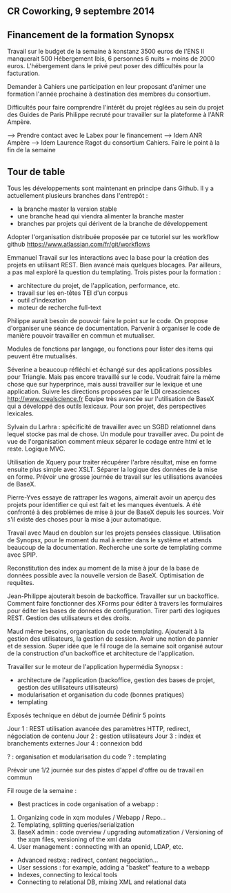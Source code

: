 CR Coworking, 9 septembre 2014
-----------

## Financement de la formation Synopsx

Travail sur le budget de la semaine à konstanz
3500 euros de l'ENS
Il manquerait 500
Hébergement Ibis, 6 personnes 6 nuits = moins de 2000 euros. L'hébergement dans le privé peut poser des difficultés pour la facturation.

Demander à Cahiers une participation en leur proposant d'animer une formation l'année prochaine à destination des membres du consortium.

Difficultés pour faire comprendre l'intérêt du projet réglées au sein du projet des Guides de Paris
Philippe recruté pour travailler sur la plateforme à l'ANR Ampère.

--> Prendre contact avec le Labex pour le financement
--> Idem ANR Ampère
--> Idem Laurence Ragot du consortium Cahiers.
Faire le point à la fin de la semaine


## Tour de table

Tous les développements sont maintenant en principe dans Github.
Il y a actuellement plusieurs branches dans l'entrepôt :
- la branche master la version stable
- une branche head qui viendra alimenter la branche master
- branches par projets qui dérivent de la branche de développement

Adopter l'organisation distribuée proposée par ce tutoriel sur les workflow github
https://www.atlassian.com/fr/git/workflows

Emmanuel
Travail sur les interactions avec la base pour la création des projets en utilisant REST. Bien avancé mais quelques blocages.
Par ailleurs, a pas mal exploré la question du templating.
Trois pistes pour la formation :
- architecture du projet, de l'application, performance, etc.
- travail sur les en-têtes TEI d'un corpus
- outil d'indexation
- moteur de recherche full-text

Philippe aurait besoin de pouvoir faire le point sur le code. On propose d'organiser une séance de documentation.
Parvenir à organiser le code de manière pouvoir travailler en commun et mutualiser.

Modules de fonctions par langage, ou fonctions pour lister des items qui peuvent être mutualisés. 

Séverine a beaucoup réfléchi et échangé sur des applications possibles pour Triangle. Mais pas encore travaillé sur le code. Voudrait faire la même chose que sur hyperprince, mais aussi travailler sur le lexique et une application.
Suivre les directions proposées par le LDI creasciences http://www.crealscience.fr
Équipe très avancée sur l'utilisation de BaseX qui a développé des outils lexicaux. Pour son projet, des perspectives lexicales.

Sylvain du Larhra : spécificité de travailler avec un SGBD relationnel dans lequel stocke pas mal de chose. Un module pour travailler avec.
Du point de vue de l'organisation comment mieux séparer le codage entre html et le reste. Logique MVC.

Utilisation de Xquery pour traiter récupérer l'arbre résultat, mise en forme ensuite plus simple avec XSLT. Séparer la logique des données de la mise en forme.
Prévoir une grosse journée de travail sur les utilisations avancées de BaseX.

Pierre-Yves essaye de rattraper les wagons, aimerait avoir un aperçu des projets pour identifier ce qui est fait et les manques éventuels. A été confronté à des problèmes de mise à jour de BaseX depuis les sources. Voir s'il existe des choses pour la mise à jour automatique.

Travail avec Maud en doublon sur les projets pensées classique. Utilisation de Synopsx, pour le moment du mal à entrer dans le système et attends beaucoup de la documentation. Recherche une sorte de templating comme avec SPIP.

Reconstitution des index au moment de la mise à jour de la base de données possible avec la nouvelle version de BaseX. Optimisation de requêtes.

Jean-Philippe ajouterait besoin de backoffice. Travailler sur un backoffice. Comment faire fonctionner des XForms pour éditer à travers les formulaires pour éditer les bases de données de configuration. Tirer parti des logiques REST.
Gestion des utilisateurs et des droits.

Maud même besoins, organisation du code templating. Ajouterait à la gestion des utilisateurs, la gestion de session. Avoir une notion de pannier et de session.
Super idée que le fil rouge de la semaine soit organisé autour de la construction d'un backoffice et architecture de l'application.

Travailler sur le moteur de l'application hypermédia Synopsx : 
- architecture de l'application (backoffice, gestion des bases de projet, gestion des utilisateurs utilisateurs)
- modularisation et organisation du code (bonnes pratiques)
- templating

Exposés technique en début de journée
Définir 5 points

Jour 1 : REST utilisation avancée des paramètres HTTP, redirect, négociation de contenu
Jour 2 : gestion utilisateurs
Jour 3 : index et branchements externes
Jour 4 : connexion bdd

? : organisation et modularisation du code
? : templating

Prévoir une 1/2 journée sur des pistes d'appel d'offre ou de travail en commun


Fil rouge de la semaine :
- Best practices in code organisation of a webapp : 
1) Organizing code in xqm modules / Webapp / Repo...
2) Templating, splitting queries/serialization
3) BaseX admin : code overview / upgrading automatization / Versioning of the xqm files, versioning of the xml data
4) User management : connecting with an openid, LDAP, etc.


- Advanced restxq : redirect, content negociation...
- User sessions : for example, adding a "basket" feature to a webapp
- Indexes, connecting to lexical tools
- Connecting to relational DB, mixing XML and relational data
